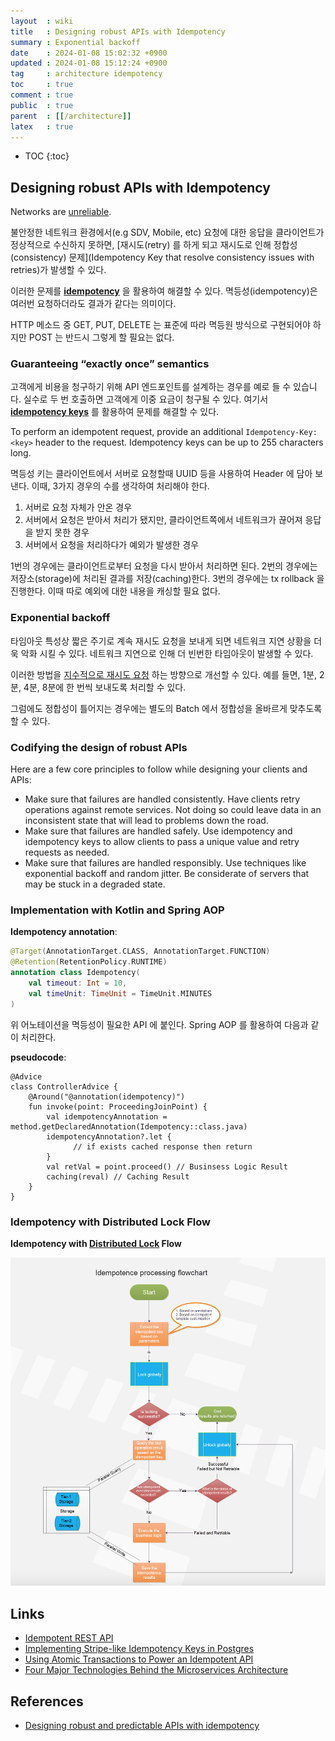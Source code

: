 ```yaml
---
layout  : wiki
title   : Designing robust APIs with Idempotency
summary : Exponential backoff
date    : 2024-01-08 15:02:32 +0900
updated : 2024-01-08 15:12:24 +0900
tag     : architecture idempotency
toc     : true
comment : true
public  : true
parent  : [[/architecture]]
latex   : true
---
```

* TOC
{:toc}

## Designing robust APIs with Idempotency

Networks are [unreliable](https://en.wikipedia.org/wiki/Fallacies_of_distributed_computing).

불안정한 네트워크 환경에서(e.g SDV, Mobile, etc) 요청에 대한 응답을 클라이언트가 정상적으로 수신하지 못하면, [재시도(retry) 를 하게 되고 재시도로 인해 정합성(consistency) 문제](Idempotency Key that resolve consistency issues with retries)가 발생할 수 있다. 

이러한 문제를 __[idempotency](https://baekjungho.github.io/wiki/network/network-idempotency/)__ 을 활용하여 해결할 수 있다. 멱등성(idempotency)은 여러번 요청하더라도 결과가 같다는 의미이다.

HTTP 메소드 중 GET, PUT, DELETE 는 표준에 따라 멱등원 방식으로 구현되어야 하지만 POST 는 반드시 그렇게 할 필요는 없다.

### Guaranteeing “exactly once” semantics

고객에게 비용을 청구하기 위해 API 엔드포인트를 설계하는 경우를 예로 들 수 있습니다. 실수로 두 번 호출하면 고객에게 이중 요금이 청구될 수 있다.
여기서 __[idempotency keys](https://brandur.org/idempotency-keys)__ 를 활용하여 문제를 해결할 수 있다.

To perform an idempotent request, provide an additional `Idempotency-Key: <key>` header to the request. Idempotency keys can be up to 255 characters long.

멱등성 키는 클라이언트에서 서버로 요청할때 UUID 등을 사용하여 Header 에 담아 보낸다. 이때, 3가지 경우의 수를 생각하여 처리해야 한다.

1. 서버로 요청 자체가 안온 경우
2. 서버에서 요청은 받아서 처리가 됐지만, 클라이언트쪽에서 네트워크가 끊어져 응답을 받지 못한 경우
3. 서버에서 요청을 처리하다가 예외가 발생한 경우

1번의 경우에는 클라이언트로부터 요청을 다시 받아서 처리하면 된다. 2번의 경우에는 저장소(storage)에 처리된 결과를 저장(caching)한다.
3번의 경우에는 tx rollback 을 진행한다. 이때 따로 예외에 대한 내용을 캐싱할 필요 없다.

### Exponential backoff

타임아웃 특성상 짧은 주기로 계속 재시도 요청을 보내게 되면 네트워크 지연 상황을 더욱 악화 시킬 수 있다. 네트워크 지연으로 인해 더 빈번한 타임아웃이 발생할 수 있다.

이러한 방법을 [지수적으로 재시도 요청](https://en.wikipedia.org/wiki/Exponential_backoff) 하는 방향으로 개선할 수 있다. 예를 들면, 1분, 2분, 4분, 8분에 한 번씩 보내도록 처리할 수 있다.

그럼에도 정합성이 틀어지는 경우에는 별도의 Batch 에서 정합성을 올바르게 맞추도록 할 수 있다.

### Codifying the design of robust APIs

Here are a few core principles to follow while designing your clients and APIs:
- Make sure that failures are handled consistently. Have clients retry operations against remote services. Not doing so could leave data in an inconsistent state that will lead to problems down the road.
- Make sure that failures are handled safely. Use idempotency and idempotency keys to allow clients to pass a unique value and retry requests as needed.
- Make sure that failures are handled responsibly. Use techniques like exponential backoff and random jitter. Be considerate of servers that may be stuck in a degraded state.

### Implementation with Kotlin and Spring AOP

__Idempotency annotation__:

```kotlin
@Target(AnnotationTarget.CLASS, AnnotationTarget.FUNCTION)
@Retention(RetentionPolicy.RUNTIME)
annotation class Idempotency(
    val timeout: Int = 10,
    val timeUnit: TimeUnit = TimeUnit.MINUTES
)
```

위 어노테이션을 멱등성이 필요한 API 에 붙인다. Spring AOP 를 활용하여 다음과 같이 처리한다.

__pseudocode__:

```
@Advice
class ControllerAdvice {
    @Around("@annotation(idempotency)")
    fun invoke(point: ProceedingJoinPoint) {
        val idempotencyAnnotation = method.getDeclaredAnnotation(Idempotency::class.java)
        idempotencyAnnotation?.let {
              // if exists cached response then return
        }
        val retVal = point.proceed() // Businsess Logic Result
        caching(reval) // Caching Result
    }
}
```

### Idempotency with Distributed Lock Flow

__Idempotency with [Distributed Lock](https://baekjungho.github.io/wiki/spring/spring-concurrency-resolve/#distributed-lock) Flow__

![](/resource/wiki/architecture-idempotency-design/idempotency-lock-flow.png)

## Links

- [Idempotent REST API](https://restfulapi.net/idempotent-rest-apis/)
- [Implementing Stripe-like Idempotency Keys in Postgres](https://brandur.org/idempotency-keys)
- [Using Atomic Transactions to Power an Idempotent API](https://brandur.org/http-transactions)
- [Four Major Technologies Behind the Microservices Architecture](https://www.alibabacloud.com/blog/four-major-technologies-behind-the-microservices-architecture_596216)

## References

- [Designing robust and predictable APIs with idempotency](https://stripe.com/blog/idempotency)

